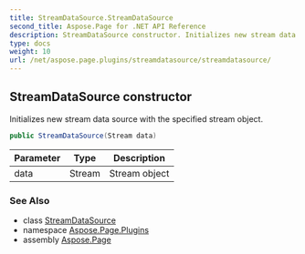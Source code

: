```yaml
---
title: StreamDataSource.StreamDataSource
second_title: Aspose.Page for .NET API Reference
description: StreamDataSource constructor. Initializes new stream data source with the specified stream object
type: docs
weight: 10
url: /net/aspose.page.plugins/streamdatasource/streamdatasource/
---
```

## StreamDataSource constructor

Initializes new stream data source with the specified stream object.

```csharp
public StreamDataSource(Stream data)
```

| Parameter | Type | Description |
| --- | --- | --- |
| data | Stream | Stream object |

### See Also

* class [StreamDataSource](../)
* namespace [Aspose.Page.Plugins](../../streamdatasource/)
* assembly [Aspose.Page](../../../)


